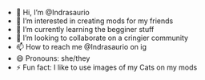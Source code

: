 - 👋 Hi, I’m @Indrasaurio 
- 👀 I’m interested in creating mods for my friends
- 🌱 I’m currently learning the begginer stuff
- 💞️ I’m looking to collaborate on a cringier community
- 📫 How to reach me @Indrasaurio on ig
- 😄 Pronouns: she/they
- ⚡ Fun fact: I like to use images of my Cats on my mods

<!---
Indrasaurio/Indrasaurio is a ✨ special ✨ repository because its `README.md` (this file) appears on your GitHub profile.
You can click the Preview link to take a look at your changes.
--->
